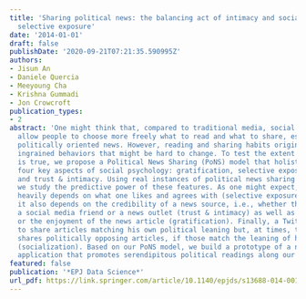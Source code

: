 ```yaml
---
title: 'Sharing political news: the balancing act of intimacy and socialization in
  selective exposure'
date: '2014-01-01'
draft: false
publishDate: '2020-09-21T07:21:35.590995Z'
authors:
- Jisun An
- Daniele Quercia
- Meeyoung Cha
- Krishna Gummadi
- Jon Crowcroft
publication_types:
- 2
abstract: 'One might think that, compared to traditional media, social media sites
  allow people to choose more freely what to read and what to share, especially for
  politically oriented news. However, reading and sharing habits originate from deeply
  ingrained behaviors that might be hard to change. To test the extent to which this
  is true, we propose a Political News Sharing (PoNS) model that holistically captures
  four key aspects of social psychology: gratification, selective exposure, socialization,
  and trust & intimacy. Using real instances of political news sharing in Twitter,
  we study the predictive power of these features. As one might expect, news sharing
  heavily depends on what one likes and agrees with (selective exposure). Interestingly,
  it also depends on the credibility of a news source, i.e., whether the source is
  a social media friend or a news outlet (trust & intimacy) as well as on the informativeness
  or the enjoyment of the news article (gratification). Finally, a Twitter user tends
  to share articles matching his own political leaning but, at times, the user also
  shares politically opposing articles, if those match the leaning of his followers
  (socialization). Based on our PoNS model, we build a prototype of a news sharing
  application that promotes serendipitous political readings along our four dimensions.'
featured: false
publication: '*EPJ Data Science*'
url_pdf: https://link.springer.com/article/10.1140/epjds/s13688-014-0012-2
---
```


